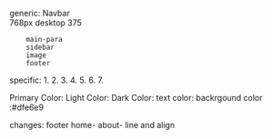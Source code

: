 generic: 
        Navbar   
              768px 
              desktop 
              375 
               
        main-para 
        sidebar 
        image 
        footer 

        
specific: 
       1. 
       2.
       3.
       4.
       5.
       6.
       7.

Primary Color:
Light Color: 
Dark Color:
text color: 
backrgound color :#dfe6e9


changes: footer 
         home- 
         about- line and align